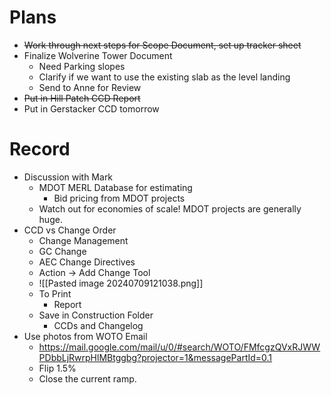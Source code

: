 # Plans
- ~~Work through next steps for Scope Document, set up tracker sheet~~
- Finalize Wolverine Tower Document
	- Need Parking slopes
	- Clarify if we want to use the existing slab as the level landing
	- Send to Anne for Review
- ~~Put in Hill Patch CCD Report~~
- Put in Gerstacker CCD tomorrow

# Record
- Discussion with Mark
	- MDOT MERL Database for estimating
		- Bid pricing from MDOT projects
	- Watch out for economies of scale! MDOT projects are generally huge. 
- CCD vs Change Order
	- Change Management
	- GC Change
	- AEC Change Directives
	- Action -> Add Change Tool
	- ![[Pasted image 20240709121038.png]]
	- To Print
		- Report
	- Save in Construction Folder
		- CCDs and Changelog
- Use photos from WOTO Email
	- https://mail.google.com/mail/u/0/#search/WOTO/FMfcgzQVxRJWWPDbbLjRwrpHlMBtggbg?projector=1&messagePartId=0.1
	- Flip 1.5%
	- Close the current ramp.